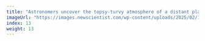 ```yaml
---
title: "Astronomers uncover the topsy-turvy atmosphere of a distant planet"
imageUrl: "https://images.newscientist.com/wp-content/uploads/2025/02/18152351/SEI_240413141.jpg?width=788"
index: 13
weight: 13
---
```

